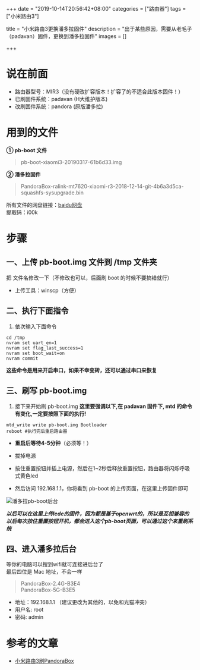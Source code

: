 +++
date = "2019-10-14T20:56:42+08:00"
categories = ["路由器"]
tags = ["小米路由3"]


title = "小米路由3更换潘多拉固件"
description = "出于某些原因，需要从老毛子（padavan）固件，更换到潘多拉固件"
images = []

+++

# 说在前面

- 路由器型号：MIR3（没有硬改扩容版本！扩容了的不适合此版本固件！）
- 已刷固件系统：padavan (H大维护版本)
- 改刷固件系统：pandora (原版潘多拉)

# 用到的文件

**① pb-boot 文件**

> pb-boot-xiaomi3-20190317-61b6d33.img


**② 潘多拉固件**

>  PandoraBox-ralink-mt7620-xiaomi-r3-2018-12-14-git-4b6a3d5ca-squashfs-sysupgrade.bin

所有文件的网盘链接：[baidu网盘](https://pan.baidu.com/s/1pD_32mReDjaQigYnTDuz9Q)  
提取码：i00k


# 步骤

## 一、上传 pb-boot.img 文件到 /tmp 文件夹
把 文件名修改一下（不修改也可以，后面刷 boot 的时候不要搞错就行）

- 上传工具：winscp（方便）

## 二、执行下面指令

1. 依次输入下面命令

```
cd /tmp
nvram set uart_en=1
nvram set flag_last_success=1
nvram set boot_wait=on
nvram commit
```

**这些命令是用来开启串口，如果不幸变砖，还可以通过串口来恢复**

## 三、刷写 pb-boot.img

1. 接下来开始刷 pb-boot.img
**这里要强调以下,在 padavan 固件下, mtd 的命令有变化,一定要按照下面的执行!**

```
mtd_write write pb-boot.img Bootloader
reboot #执行完后重启路由器
```

- **重启后等待4-5分钟**（必须等！）

- 拔掉电源

- 按住重置按钮并插上电源，然后在1~2秒后释放重置按钮，路由器将闪烁呼吸式黄色led

- 然后访问 192.168.1.1，你将看到 pb-boot 的上传页面，在这里上传固件即可

![潘多拉pb-boot后台](https://ae01.alicdn.com/kf/Uc172a2e3cb0c4bc1ad4e70604e16f7a8o.jpg)

***以后可以在这里上传lede的固件，因为都是基于openwrt的，所以是互相兼容的***  
***以后每次按住重置按钮开机，都会进入这个pb-boot页面，可以通过这个来重刷系统***

## 四、进入潘多拉后台
等你的电脑可以搜到wifi就可连接进后台了  
最后四位是 Mac 地址，不会一样

> PandoraBox-2.4G-B3E4  
> PandoraBox-5G-B3E5

- 地址：192.168.1.1 （建议更改为其他的，以免和光猫冲突）
- 用户名: root
- 密码: admin


# 参考的文章

-  [小米路由3刷PandoraBox](https://blog.endaosi.com/uncategorized/PandoraBox.html)

